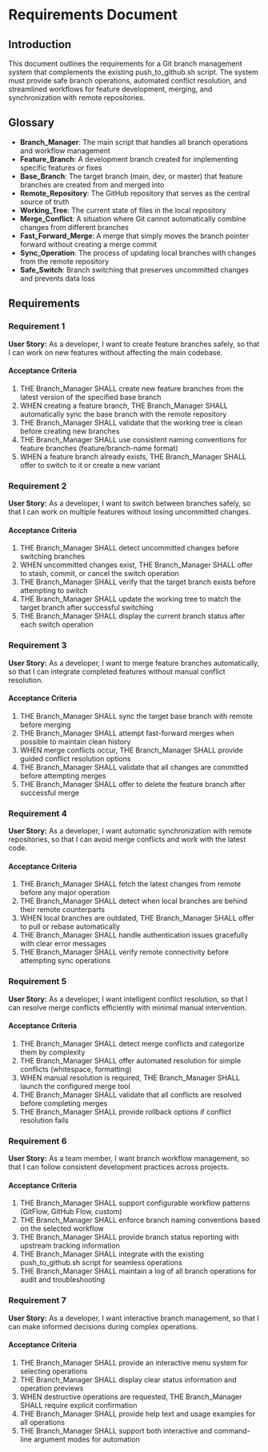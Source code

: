 # Requirements Document

## Introduction

This document outlines the requirements for a Git branch management system that complements the existing push_to_github.sh script. The system must provide safe branch operations, automated conflict resolution, and streamlined workflows for feature development, merging, and synchronization with remote repositories.

## Glossary

- **Branch_Manager**: The main script that handles all branch operations and workflow management
- **Feature_Branch**: A development branch created for implementing specific features or fixes
- **Base_Branch**: The target branch (main, dev, or master) that feature branches are created from and merged into
- **Remote_Repository**: The GitHub repository that serves as the central source of truth
- **Working_Tree**: The current state of files in the local repository
- **Merge_Conflict**: A situation where Git cannot automatically combine changes from different branches
- **Fast_Forward_Merge**: A merge that simply moves the branch pointer forward without creating a merge commit
- **Sync_Operation**: The process of updating local branches with changes from the remote repository
- **Safe_Switch**: Branch switching that preserves uncommitted changes and prevents data loss

## Requirements

### Requirement 1

**User Story:** As a developer, I want to create feature branches safely, so that I can work on new features without affecting the main codebase.

#### Acceptance Criteria

1. THE Branch_Manager SHALL create new feature branches from the latest version of the specified base branch
2. WHEN creating a feature branch, THE Branch_Manager SHALL automatically sync the base branch with the remote repository
3. THE Branch_Manager SHALL validate that the working tree is clean before creating new branches
4. THE Branch_Manager SHALL use consistent naming conventions for feature branches (feature/branch-name format)
5. WHEN a feature branch already exists, THE Branch_Manager SHALL offer to switch to it or create a new variant

### Requirement 2

**User Story:** As a developer, I want to switch between branches safely, so that I can work on multiple features without losing uncommitted changes.

#### Acceptance Criteria

1. THE Branch_Manager SHALL detect uncommitted changes before switching branches
2. WHEN uncommitted changes exist, THE Branch_Manager SHALL offer to stash, commit, or cancel the switch operation
3. THE Branch_Manager SHALL verify that the target branch exists before attempting to switch
4. THE Branch_Manager SHALL update the working tree to match the target branch after successful switching
5. THE Branch_Manager SHALL display the current branch status after each switch operation

### Requirement 3

**User Story:** As a developer, I want to merge feature branches automatically, so that I can integrate completed features without manual conflict resolution.

#### Acceptance Criteria

1. THE Branch_Manager SHALL sync the target base branch with remote before merging
2. THE Branch_Manager SHALL attempt fast-forward merges when possible to maintain clean history
3. WHEN merge conflicts occur, THE Branch_Manager SHALL provide guided conflict resolution options
4. THE Branch_Manager SHALL validate that all changes are committed before attempting merges
5. THE Branch_Manager SHALL offer to delete the feature branch after successful merge

### Requirement 4

**User Story:** As a developer, I want automatic synchronization with remote repositories, so that I can avoid merge conflicts and work with the latest code.

#### Acceptance Criteria

1. THE Branch_Manager SHALL fetch the latest changes from remote before any major operation
2. THE Branch_Manager SHALL detect when local branches are behind their remote counterparts
3. WHEN local branches are outdated, THE Branch_Manager SHALL offer to pull or rebase automatically
4. THE Branch_Manager SHALL handle authentication issues gracefully with clear error messages
5. THE Branch_Manager SHALL verify remote connectivity before attempting sync operations

### Requirement 5

**User Story:** As a developer, I want intelligent conflict resolution, so that I can resolve merge conflicts efficiently with minimal manual intervention.

#### Acceptance Criteria

1. THE Branch_Manager SHALL detect merge conflicts and categorize them by complexity
2. THE Branch_Manager SHALL offer automated resolution for simple conflicts (whitespace, formatting)
3. WHEN manual resolution is required, THE Branch_Manager SHALL launch the configured merge tool
4. THE Branch_Manager SHALL validate that all conflicts are resolved before completing merges
5. THE Branch_Manager SHALL provide rollback options if conflict resolution fails

### Requirement 6

**User Story:** As a team member, I want branch workflow management, so that I can follow consistent development practices across projects.

#### Acceptance Criteria

1. THE Branch_Manager SHALL support configurable workflow patterns (GitFlow, GitHub Flow, custom)
2. THE Branch_Manager SHALL enforce branch naming conventions based on the selected workflow
3. THE Branch_Manager SHALL provide branch status reporting with upstream tracking information
4. THE Branch_Manager SHALL integrate with the existing push_to_github.sh script for seamless operations
5. THE Branch_Manager SHALL maintain a log of all branch operations for audit and troubleshooting

### Requirement 7

**User Story:** As a developer, I want interactive branch management, so that I can make informed decisions during complex operations.

#### Acceptance Criteria

1. THE Branch_Manager SHALL provide an interactive menu system for selecting operations
2. THE Branch_Manager SHALL display clear status information and operation previews
3. WHEN destructive operations are requested, THE Branch_Manager SHALL require explicit confirmation
4. THE Branch_Manager SHALL provide help text and usage examples for all operations
5. THE Branch_Manager SHALL support both interactive and command-line argument modes for automation